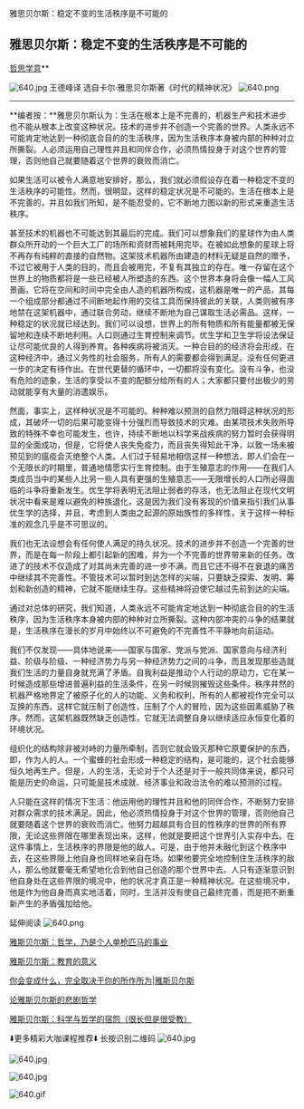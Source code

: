 雅思贝尔斯：稳定不变的生活秩序是不可能的

##  雅思贝尔斯：稳定不变的生活秩序是不可能的

[哲思学意]()**

![640.jpg](../_resources/c46de01945433e182285546e10a1c660.jpg)
王德峰译
选自卡尔·雅思贝尔斯著《时代的精神状况》
![640.png](../_resources/a9548a5068a7590714981d8989e22eed.png)
****

**编者按：**雅思贝尔斯认为：生活在根本上是不完善的，机器生产和技术进步也不能从根本上改变这种状况。技术的进步并不创造一个完善的世界。人类永远不可能肯定地达到一种彻底合目的的生活秩序，因为生活秩序本身被内部的种种对立所撕裂。人必须运用自己理性并且和同伴合作，必须热情投身于对这个世界的管理，否则他自己就要随着这个世界的衰败而消亡。

如果生活可以被令人满意地安排好，那么，我们就必须假设存在着一种稳定不变的生活秩序的可能性。然而，很明显，这样的稳定状况是不可能的。生活在根本上是不完善的，并且如我们所知，是不能忍受的，它不断地力图以新的形式来重造生活秩序。

甚至技术的机器也不可能达到其最后的完成。我们可以想象我们的星球作为由人类群众所开动的一个巨大工厂的场所和资财而被耗用完毕。在被如此想象的星球上将不再存有纯粹的直接的自然物。这架技术机器所由建造的材料无疑是自然的赠予，不过它被用于人类的目的，而且会被用完，不复有其独立的存在。唯一存留在这个世界上的物质都将是一些已经被人所塑造的东西。这个世界本身将会像一幅人工风景画，它将在空间和时间中完全由人造的机器所构成，这机器是唯一的产品，其每一个组成部分都通过不间断地起作用的交往工具而保持彼此的关联，人类则被有序地禁在这架机器中，通过联合劳动，继续不断地为自己谋取生活必需品。这样，一种稳定的状况就已经达到。我们可以设想，世界上的所有物质和所有能量都被无保留地和连续不断地利用。人口则通过生育控制来调节。优生学和卫生学将设法保证让尽可能优良的人得到养育。各种疾病将被消灭。一种合目的的经济将会形成，在这种经济中，通过义务性的社会服务，所有人的需要都会得到满足。没有任何更进一步的决定有待作出。在世代更替的循环中，一切都将没有变化。没有斗争，也没有危险的迹象，生活的享受以不变的配额分给所有的人；大家都只要付出极少的劳动就能享有大量的消遣娱乐。

然面，事实上，这样种状况是不可能的。种种难以预测的自然力阻碍这种状况的形成，其破坏一切的后果可能变得十分强烈而导致技术的灾难。由某项技术失败所导致的特殊不幸也可能发生，也许，持续不断地以科学来战疾病的努力暂时会获得明显的全面成功，但是，它将使人丧失免疫力，而且丧失得知此干净，以致一场未被预见到的瘟疫会灭绝整个人类。人们过于轻易地相信这样一种想法，即人们会在一个无限长的时期里，普通地情愿实行生育控制。由于生殖意志的作用——在我们人类成员当中的某些人比另一些人具有更强的生殖意志——无限增长的人口所必得面临的斗争将重新发生。优生学将表明无法阻止弱者的存活，也无法阻止在现代文明状况中看来是难以避免的种族退化，这是因为我们没有客现的价值来指引我们从事优生学的选择，并且，考虑到人类由之起源的原始族性的多样性，关于这样一种标准的观念几乎是不可思议的。

我们也无法设想会有任何使人满足的持久状况。技术的进步并不创造一个完善的世界，而是在每一阶段上都引起新的困难，并为一个不完善的世界带来新的任务。改进了的技术不仅造成了对其尚未完善的进一步不满，而且它还不得不在衰退的痛苦中继续其不完善性。不管技术可以暂时到达怎样的尖端，只要缺乏探索、发明、筹划和新创造的精神，它就不能继续生存。这些精神将迫使它越过先前到达的尖端。

通过对总体的研究，我们知道，人类永远不可能肯定地达到一种彻底合目的的生活秩序，因为生活秩序本身被内部的种种对立所撕裂。这种内部冲突的斗争的结果就是，生活秩序在漫长的岁月中始终以不可避免的不完善性不平静地向前运动。

我们不仅发现——具体地说来——国家与国家、党派与党派、国家意向与经济利益、阶级与阶级、一种经济势力与另一种经济势力之间的斗争，而且发现那些造就我们生活的力量自身就充满了矛盾。自我利益是推动个人行动的原动力，它在某一时候造成那些增进普遍利益的生活条件，在另一时候则摧毁这些条件。秩序井然的机器严格地界定了被原子化的人的功能、义务和权利，所有的人都被视作完全可以互换的东西，这样它就压制了创造性，压制了个人的冒险，因为这些因素威胁了秩序。然而，这架机器既然缺乏创造性，它就无法调整自身以继续适应永恒变化着的环境状况。

组织化的结构除非被对峙的力量所牵制，否则它就会毁灭那种它原要保护的东西，即，作为人的人。一个蜜蜂的社会形成一种稳定的结构，是可能的，这个社会能够恒久地再生产。但是，人的生活，无论对于个人还是对于一般共同体来说，都只可能是历史的命运，只可能是技术成就、经济事业和政治法令的难以预测的过程。

人只能在这样的情况下生活：他运用他的理性并且和他的同伴合作，不断努力安排对群众需求的技术满足。因此，他必须热情投身于对这个世界的管理，否则他自己就要随着这个世界的衰败而消亡。他努力超越具有合目的性秩序的世界的所有界限，无论这些界限在哪里表现出来，这样，他就是要把这个世界引入实存中去。在这件事情上，生活秩序的界限是他的敌人。可是，由于他并未融化到这个秩序中去，在这些界限上他自身也同样地亲自在场。如果他要完全地控制住生活秩序的敌人，那么他就要毫无希望地化合到他自己创造的那个世界中去。人只有逐渐意识到他自身处在这些界限的境况中，他的状况才真正是一种精神状况。在这些境况中，他是作为他自身而真实地活着，同时，生活并没有使自己最终完善，而是把不断重新产生的矛盾强加给他。

延伸阅读
![640.png](../_resources/debd6b8dd4ec4ae150bed8064eeacb27.png)

[雅斯贝尔斯：哲学，乃是个人单枪匹马的事业](http://mp.weixin.qq.com/s?__biz=MzA5ODQ0MTMzMw==&mid=2651547991&idx=2&sn=70edebba49fbdf5b5f42f56a4751f9d5&chksm=8b6e484dbc19c15b10f30d14e048ef7a43fa65e00bb8a67731c70147874fa68d0814d73bb465&scene=21#wechat_redirect)

[雅斯贝尔斯：教育的意义](http://mp.weixin.qq.com/s?__biz=MzA5ODQ0MTMzMw==&mid=2651547864&idx=1&sn=f14f6e43b4f90abc41a6ce351573519d&chksm=8b6e49c2bc19c0d4090017112ab36e27b22b4065d9c1810234607e297a8a1660634084a61b88&scene=21#wechat_redirect)

[你会变成什么，完全取决于你的所作所为|雅斯贝尔斯](http://mp.weixin.qq.com/s?__biz=MzA5ODQ0MTMzMw==&mid=2651547689&idx=3&sn=101e871f04e75879513670330bcc8ad0&chksm=8b6e4933bc19c0254ab0cc4a8851b171ed1674e284b5408e0459f08b6033a38f7695331d2ddb&scene=21#wechat_redirect)

[论雅斯贝尔斯的悲剧哲学](http://mp.weixin.qq.com/s?__biz=MzA5ODQ0MTMzMw==&mid=2651547418&idx=2&sn=fe9ab7e4410557b83613ae1d4e28dc43&scene=21#wechat_redirect)

[雅斯贝尔斯：科学与哲学的宿怨（很长但是很受教）](http://mp.weixin.qq.com/s?__biz=MzA5ODQ0MTMzMw==&mid=203427431&idx=4&sn=1d8833d8a0cbc6b0a6c610d5f95cc3b5&scene=21#wechat_redirect)

⬇️更多精彩大咖课程推荐⬇️
长按识别二维码
![640.jpg](../_resources/5c644398ed1e71030809c3d9d19d3cc5.jpg)

![640.jpg](../_resources/398391b3c7cdb619ec9b7cf9fba2daea.jpg)

![640.jpg](../_resources/2e48bf51a1a5f55ec53c446fc5c35760.jpg)

![640.gif](../_resources/6229bad9975da40ce89c0ed850492a62.gif)